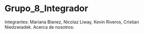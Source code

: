# Grupo_8_Integrador
Integrantes: Mariana Blanez, Nicolaz Liway, Kevin Riveros, Cristian Niedzwiadek.
Acerca de nosotros:
